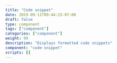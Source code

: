 ```yaml
---
title: "Code snippet"
date: 2019-09-11T09:44:23-07:00
draft: false
type: component
tags: ["component"]
categories: ["component"]
weight: 99
description: "Displays formatted code snippets"
component: "code-snippet"
scripts: []
---
```


